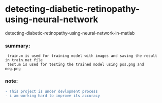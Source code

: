 # detecting-diabetic-retinopathy-using-neural-network
detecting-diabetic-retinopathy-using-neural-network-in-matlab

### summary:
```
 train.m is used for training model with images and saving the result in train.mat file
 test.m is used for testing the trained model using pos.png and neg.png
```

### note:
```diff
- This project is under devlopment process
- i am working hard to improve its accuracy
```
